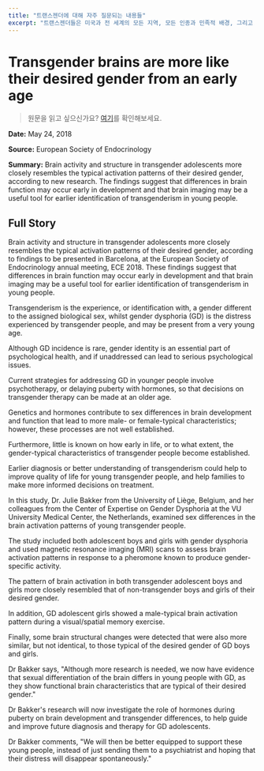 ```yaml
---
title: "트랜스젠더에 대해 자주 질문되는 내용들"
excerpt: "트랜스젠더들은 미국과 전 세계의 모든 지역, 모든 인종과 민족적 배경, 그리고 모든 신앙 공동체에 존재합니다. 트랜스젠더들은 당신의 학급 친구, 직장 동료, 이웃, 친한 친구입니다. 미국에는 약 140만 명의 트랜스젠더 성인이 있으며, 전 세계에는 수백만 명이 더 있습니다. 당신이 알지 못하더라도, 트랜스젠더를 이미 만났을 가능성이 큽니다."
---
```



# Transgender brains are more like their desired gender from an early age
> 원문을 읽고 싶으신가요? [여기](https://www.sciencedaily.com/releases/2018/05/180524112351.htm)를 확인해보세요.

**Date:** May 24, 2018

**Source:** European Society of Endocrinology

**Summary:** Brain activity and structure in transgender adolescents more closely resembles the typical activation patterns of their desired gender, according to new research. The findings suggest that differences in brain function may occur early in development and that brain imaging may be a useful tool for earlier identification of transgenderism in young people.



## Full Story
Brain activity and structure in transgender adolescents more closely resembles the typical activation patterns of their desired gender, according to findings to be presented in Barcelona, at the European Society of Endocrinology annual meeting, ECE 2018. These findings suggest that differences in brain function may occur early in development and that brain imaging may be a useful tool for earlier identification of transgenderism in young people.

Transgenderism is the experience, or identification with, a gender different to the assigned biological sex, whilst gender dysphoria (GD) is the distress experienced by transgender people, and may be present from a very young age.

Although GD incidence is rare, gender identity is an essential part of psychological health, and if unaddressed can lead to serious psychological issues. 

Current strategies for addressing GD in younger people involve psychotherapy, or delaying puberty with hormones, so that decisions on transgender therapy can be made at an older age. 

Genetics and hormones contribute to sex differences in brain development and function that lead to more male- or female-typical characteristics; however, these processes are not well established. 

Furthermore, little is known on how early in life, or to what extent, the gender-typical characteristics of transgender people become established. 

Earlier diagnosis or better understanding of transgenderism could help to improve quality of life for young transgender people, and help families to make more informed decisions on treatment.

In this study, Dr. Julie Bakker from the University of Liège, Belgium, and her colleagues from the Center of Expertise on Gender Dysphoria at the VU University Medical Center, the Netherlands, examined sex differences in the brain activation patterns of young transgender people. 

The study included both adolescent boys and girls with gender dysphoria and used magnetic resonance imaging (MRI) scans to assess brain activation patterns in response to a pheromone known to produce gender-specific activity. 

The pattern of brain activation in both transgender adolescent boys and girls more closely resembled that of non-transgender boys and girls of their desired gender. 

In addition, GD adolescent girls showed a male-typical brain activation pattern during a visual/spatial memory exercise. 

Finally, some brain structural changes were detected that were also more similar, but not identical, to those typical of the desired gender of GD boys and girls.

Dr Bakker says, "Although more research is needed, we now have evidence that sexual differentiation of the brain differs in young people with GD, as they show functional brain characteristics that are typical of their desired gender."

Dr Bakker's research will now investigate the role of hormones during puberty on brain development and transgender differences, to help guide and improve future diagnosis and therapy for GD adolescents.

Dr Bakker comments, "We will then be better equipped to support these young people, instead of just sending them to a psychiatrist and hoping that their distress will disappear spontaneously."
